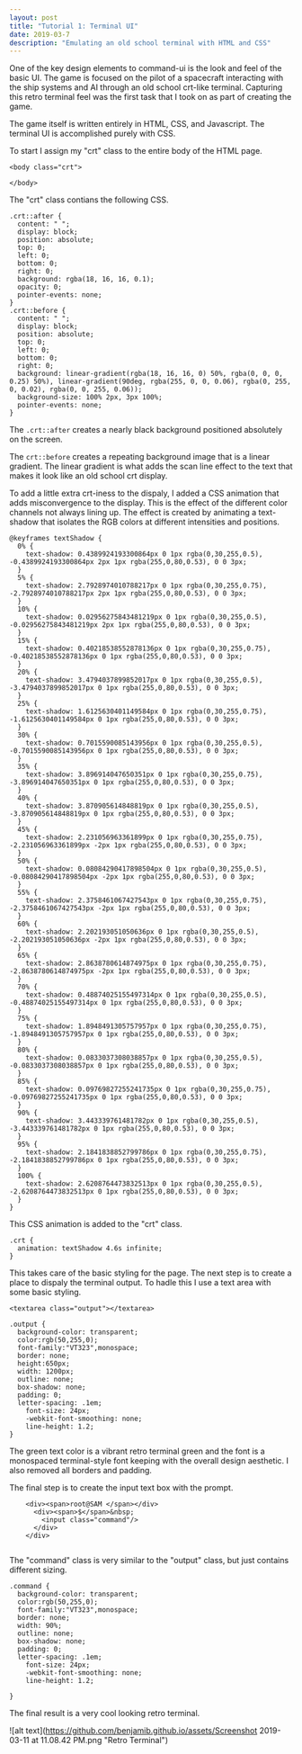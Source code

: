 ```yaml
---
layout: post
title: "Tutorial 1: Terminal UI"
date: 2019-03-7
description: "Emulating an old school terminal with HTML and CSS"
---
```


One of the key design elements to command-ui is the look and feel of the basic UI. The game is focused on the pilot of a spacecraft interacting with the ship systems and AI through an old school crt-like terminal. Capturing this
retro terminal feel was the first task that I took on as part of creating the game.

The game itself is written entirely in HTML, CSS, and Javascript. The terminal UI is accomplished purely with CSS.

To start I assign my "crt" class to the entire body of the HTML page.

```
<body class="crt">
  
</body>
```
The "crt" class contians the following CSS.

```
.crt::after {
  content: " ";
  display: block;
  position: absolute;
  top: 0;
  left: 0;
  bottom: 0;
  right: 0;
  background: rgba(18, 16, 16, 0.1);
  opacity: 0;
  pointer-events: none;
}
.crt::before {
  content: " ";
  display: block;
  position: absolute;
  top: 0;
  left: 0;
  bottom: 0;
  right: 0;
  background: linear-gradient(rgba(18, 16, 16, 0) 50%, rgba(0, 0, 0, 0.25) 50%), linear-gradient(90deg, rgba(255, 0, 0, 0.06), rgba(0, 255, 0, 0.02), rgba(0, 0, 255, 0.06));
  background-size: 100% 2px, 3px 100%;
  pointer-events: none;
}
```

The `.crt::after` creates a nearly black background positioned absolutely on the screen.

The `crt::before` creates a repeating background image that is a linear gradient. The linear gradient is what adds the scan line effect to the text that makes it look like an old school crt display.

To add a little extra crt-iness to the dispaly, I added a CSS animation that adds misconvergence to the display. This is the effect of the different color channels not always lining up.
The effect is created by animating a text-shadow that isolates the RGB colors at different intensities and positions.

```
@keyframes textShadow {
  0% {
    text-shadow: 0.4389924193300864px 0 1px rgba(0,30,255,0.5), -0.4389924193300864px 2px 1px rgba(255,0,80,0.53), 0 0 3px;
  }
  5% {
    text-shadow: 2.7928974010788217px 0 1px rgba(0,30,255,0.75), -2.7928974010788217px 2px 1px rgba(255,0,80,0.53), 0 0 3px;
  }
  10% {
    text-shadow: 0.02956275843481219px 0 1px rgba(0,30,255,0.5), -0.02956275843481219px 2px 1px rgba(255,0,80,0.53), 0 0 3px;
  }
  15% {
    text-shadow: 0.40218538552878136px 0 1px rgba(0,30,255,0.75), -0.40218538552878136px 0 1px rgba(255,0,80,0.53), 0 0 3px;
  }
  20% {
    text-shadow: 3.4794037899852017px 0 1px rgba(0,30,255,0.5), -3.4794037899852017px 0 1px rgba(255,0,80,0.53), 0 0 3px;
  }
  25% {
    text-shadow: 1.6125630401149584px 0 1px rgba(0,30,255,0.75), -1.6125630401149584px 0 1px rgba(255,0,80,0.53), 0 0 3px;
  }
  30% {
    text-shadow: 0.7015590085143956px 0 1px rgba(0,30,255,0.5), -0.7015590085143956px 0 1px rgba(255,0,80,0.53), 0 0 3px;
  }
  35% {
    text-shadow: 3.896914047650351px 0 1px rgba(0,30,255,0.75), -3.896914047650351px 0 1px rgba(255,0,80,0.53), 0 0 3px;
  }
  40% {
    text-shadow: 3.870905614848819px 0 1px rgba(0,30,255,0.5), -3.870905614848819px 0 1px rgba(255,0,80,0.53), 0 0 3px;
  }
  45% {
    text-shadow: 2.231056963361899px 0 1px rgba(0,30,255,0.75), -2.231056963361899px -2px 1px rgba(255,0,80,0.53), 0 0 3px;
  }
  50% {
    text-shadow: 0.08084290417898504px 0 1px rgba(0,30,255,0.5), -0.08084290417898504px -2px 1px rgba(255,0,80,0.53), 0 0 3px;
  }
  55% {
    text-shadow: 2.3758461067427543px 0 1px rgba(0,30,255,0.75), -2.3758461067427543px -2px 1px rgba(255,0,80,0.53), 0 0 3px;
  }
  60% {
    text-shadow: 2.202193051050636px 0 1px rgba(0,30,255,0.5), -2.202193051050636px -2px 1px rgba(255,0,80,0.53), 0 0 3px;
  }
  65% {
    text-shadow: 2.8638780614874975px 0 1px rgba(0,30,255,0.75), -2.8638780614874975px -2px 1px rgba(255,0,80,0.53), 0 0 3px;
  }
  70% {
    text-shadow: 0.48874025155497314px 0 1px rgba(0,30,255,0.5), -0.48874025155497314px 0 1px rgba(255,0,80,0.53), 0 0 3px;
  }
  75% {
    text-shadow: 1.8948491305757957px 0 1px rgba(0,30,255,0.75), -1.8948491305757957px 0 1px rgba(255,0,80,0.53), 0 0 3px;
  }
  80% {
    text-shadow: 0.0833037308038857px 0 1px rgba(0,30,255,0.5), -0.0833037308038857px 0 1px rgba(255,0,80,0.53), 0 0 3px;
  }
  85% {
    text-shadow: 0.09769827255241735px 0 1px rgba(0,30,255,0.75), -0.09769827255241735px 0 1px rgba(255,0,80,0.53), 0 0 3px;
  }
  90% {
    text-shadow: 3.443339761481782px 0 1px rgba(0,30,255,0.5), -3.443339761481782px 0 1px rgba(255,0,80,0.53), 0 0 3px;
  }
  95% {
    text-shadow: 2.1841838852799786px 0 1px rgba(0,30,255,0.75), -2.1841838852799786px 0 1px rgba(255,0,80,0.53), 0 0 3px;
  }
  100% {
    text-shadow: 2.6208764473832513px 0 1px rgba(0,30,255,0.5), -2.6208764473832513px 0 1px rgba(255,0,80,0.53), 0 0 3px;
  }
}
```

This CSS animation is added to the "crt" class.

```
.crt {
  animation: textShadow 4.6s infinite;
}
```

This takes care of the basic styling for the page. The next step is to create a place to dispaly the terminal output. To hadle this I use a text area with some basic styling.

```
<textarea class="output"></textarea>

.output {
  background-color: transparent;
  color:rgb(50,255,0);
  font-family:"VT323",monospace;
  border: none;
  height:650px;
  width: 1200px;
  outline: none;
  box-shadow: none;
  padding: 0;
  letter-spacing: .1em;
    font-size: 24px;
    -webkit-font-smoothing: none;
    line-height: 1.2;
}
```

The green text color is a vibrant retro terminal green and the font is a monospaced terminal-style font keeping with the overall design aesthetic. I also removed all borders and padding.

The final step is to create the input text box with the prompt.

```
    <div><span>root@SAM </span></div>
      <div><span>$</span>&nbsp;
        <input class="command"/>
      </div>
    </div>
    
```

The "command" class is very similar to the "output" class, but just contains different sizing.

```
.command {
  background-color: transparent;
  color:rgb(50,255,0);
  font-family:"VT323",monospace;
  border: none;
  width: 90%;
  outline: none;
  box-shadow: none;
  padding: 0;
  letter-spacing: .1em;
    font-size: 24px;
    -webkit-font-smoothing: none;
    line-height: 1.2;
  
}
```

The final result is a very cool looking retro terminal.

![alt text](https://github.com/benjamib.github.io/assets/Screenshot 2019-03-11 at 11.08.42 PM.png "Retro Terminal")